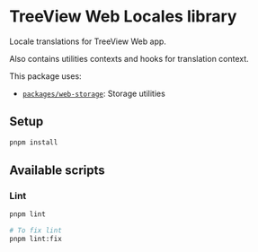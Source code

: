 # TreeView Web Locales library

Locale translations for TreeView Web app.

Also contains utilities contexts and hooks for translation context.

This package uses:

- [`packages/web-storage`](../web-storage): Storage utilities

## Setup

```bash
pnpm install
```

## Available scripts

### Lint

```bash
pnpm lint

# To fix lint
pnpm lint:fix
```

